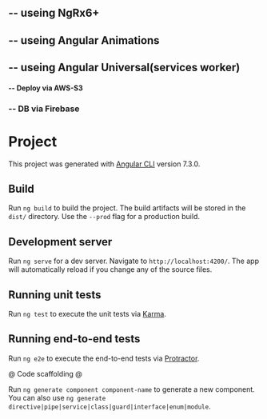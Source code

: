 
## -- useing NgRx6+
## -- useing Angular Animations
## -- useing Angular Universal(services worker)
#### -- Deploy via AWS-S3
### -- DB via Firebase






# Project

This project was generated with [Angular CLI](https://github.com/angular/angular-cli) version 7.3.0.

## Build

Run `ng build` to build the project. The build artifacts will be stored in the `dist/` directory. Use the `--prod` flag for a production build.

## Development server

Run `ng serve` for a dev server. Navigate to `http://localhost:4200/`. The app will automatically reload if you change any of the source files.

## Running unit tests

Run `ng test` to execute the unit tests via [Karma](https://karma-runner.github.io).

## Running end-to-end tests

Run `ng e2e` to execute the end-to-end tests via [Protractor](http://www.protractortest.org/).


@ Code scaffolding @

Run `ng generate component component-name` to generate a new component. You can also use `ng generate directive|pipe|service|class|guard|interface|enum|module`.
